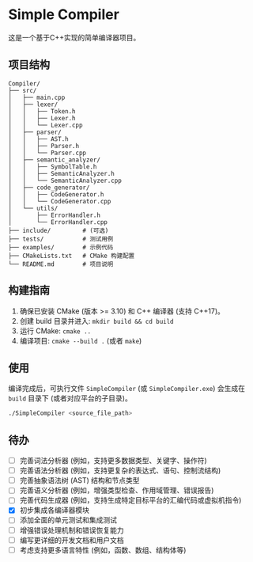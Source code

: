 # Simple Compiler

这是一个基于C++实现的简单编译器项目。

## 项目结构

```
Compiler/
├── src/
│   ├── main.cpp
│   ├── lexer/
│   │   ├── Token.h
│   │   ├── Lexer.h
│   │   └── Lexer.cpp
│   ├── parser/
│   │   ├── AST.h
│   │   ├── Parser.h
│   │   └── Parser.cpp
│   ├── semantic_analyzer/
│   │   ├── SymbolTable.h
│   │   ├── SemanticAnalyzer.h
│   │   └── SemanticAnalyzer.cpp
│   ├── code_generator/
│   │   ├── CodeGenerator.h
│   │   └── CodeGenerator.cpp
│   └── utils/
│       ├── ErrorHandler.h
│       └── ErrorHandler.cpp
├── include/         # (可选)
├── tests/           # 测试用例
├── examples/        # 示例代码
├── CMakeLists.txt   # CMake 构建配置
└── README.md        # 项目说明
```

## 构建指南

1.  确保已安装 CMake (版本 >= 3.10) 和 C++ 编译器 (支持 C++17)。
2.  创建 build 目录并进入: `mkdir build && cd build`
3.  运行 CMake: `cmake ..`
4.  编译项目: `cmake --build .` (或者 `make`)

## 使用

编译完成后，可执行文件 `SimpleCompiler` (或 `SimpleCompiler.exe`) 会生成在 `build` 目录下 (或者对应平台的子目录)。

```bash
./SimpleCompiler <source_file_path>
```

## 待办

- [ ] 完善词法分析器 (例如，支持更多数据类型、关键字、操作符)
- [ ] 完善语法分析器 (例如，支持更复杂的表达式、语句、控制流结构)
- [ ] 完善抽象语法树 (AST) 结构和节点类型
- [ ] 完善语义分析器 (例如，增强类型检查、作用域管理、错误报告)
- [ ] 完善代码生成器 (例如，支持生成特定目标平台的汇编代码或虚拟机指令)
- [x] 初步集成各编译器模块
- [ ] 添加全面的单元测试和集成测试
- [ ] 增强错误处理机制和错误恢复能力
- [ ] 编写更详细的开发文档和用户文档
- [ ] 考虑支持更多语言特性 (例如，函数、数组、结构体等)
